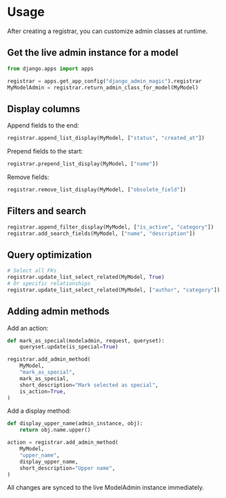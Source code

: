 # Usage

After creating a registrar, you can customize admin classes at runtime.

## Get the live admin instance for a model
```python
from django.apps import apps

registrar = apps.get_app_config("django_admin_magic").registrar
MyModelAdmin = registrar.return_admin_class_for_model(MyModel)
```

## Display columns
Append fields to the end:
```python
registrar.append_list_display(MyModel, ["status", "created_at"]) 
```

Prepend fields to the start:
```python
registrar.prepend_list_display(MyModel, ["name"]) 
```

Remove fields:
```python
registrar.remove_list_display(MyModel, ["obsolete_field"]) 
```

## Filters and search
```python
registrar.append_filter_display(MyModel, ["is_active", "category"]) 
registrar.add_search_fields(MyModel, ["name", "description"]) 
```

## Query optimization
```python
# Select all FKs
registrar.update_list_select_related(MyModel, True)
# Or specific relationships
registrar.update_list_select_related(MyModel, ["author", "category"]) 
```

## Adding admin methods
Add an action:
```python
def mark_as_special(modeladmin, request, queryset):
    queryset.update(is_special=True)

registrar.add_admin_method(
    MyModel,
    "mark_as_special",
    mark_as_special,
    short_description="Mark selected as special",
    is_action=True,
)
```

Add a display method:
```python
def display_upper_name(admin_instance, obj):
    return obj.name.upper()

action = registrar.add_admin_method(
    MyModel,
    "upper_name",
    display_upper_name,
    short_description="Upper name",
)
```

All changes are synced to the live ModelAdmin instance immediately.
